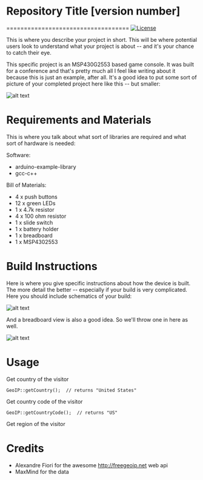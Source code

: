 # Repository Title [version number]
===================================
[![License](https://poser.pugx.org/phpunit/phpunit/license)](https://packagist.org/packages/phpunit/phpunit)

This is where you describe your project in short. This will be where potential users look to understand what your project is about -- and it's your chance to catch their eye. 

This specific project is an MSP430G2553 based game console. It was built for a conference and that's pretty much all I feel like writing about it because this is just an example, after all. It's a good idea to put some sort of picture of your completed project here like this -- but smaller: 

![alt text][pic1]

[pic1]: https://github.com/trevortomesh/OSHRepo/blob/master/src/img/img1.jpg "Logo Title Text 2"



Requirements and Materials
============

This is where you talk about what sort of libraries are required and what sort of hardware is needed:

Software:
* arduino-example-library
* gcc-c++

Bill of Materials:
* 4 x push buttons
* 12 x green LEDs
* 1 x 4.7k resistor
* 4 x 100 ohm resistor
* 1 x slide switch
* 1 x battery holder
* 1 x breadboard
* 1 x MSP4302553

Build Instructions
==================

Here is where you give specific instructions about how the device is built. The more detail the better -- especially if your build is very complicated. Here you should include schematics of your build: 

![alt text][pic2]

[pic2]: https://github.com/trevortomesh/OSHRepo/blob/master/src/img/img2.jpg "Logo Title Text 2"

And a breadboard view is also a good idea. So we'll throw one in here as well. 

![alt text][pic3]

[pic3]: https://github.com/trevortomesh/OSHRepo/blob/master/src/img/img3.jpg "Logo Title Text 2"


Usage
=====

Get country of the visitor

    GeoIP::getCountry();  // returns "United States"
    
Get country code of the visitor

    GeoIP::getCountryCode();  // returns "US"

Get region of the visitor


Credits
=======

* Alexandre Fiori for the awesome http://freegeoip.net web api
* MaxMind for the data
